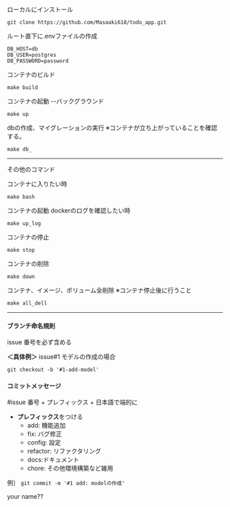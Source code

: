ローカルにインストール

```
git clone https://github.com/Masaaki618/todo_app.git
```

ルート直下に.envファイルの作成

```
DB_HOST=db
DB_USER=postgres
DB_PASSWORD=password
```

コンテナのビルド

```
make build
```

コンテナの起動 --バックグラウンド

```
make up
```

dbの作成、マイグレーションの実行
※コンテナが立ち上がっていることを確認する。

```
make db_
```

---

その他のコマンド

コンテナに入りたい時

```
make bash
```

コンテナの起動 dockerのログを確認したい時

```
make up_log
```

コンテナの停止

```
make stop
```

コンテナの削除

```
make down
```

コンテナ、イメージ、ボリューム全削除
※コンテナ停止後に行うこと

```
make all_dell
```

---

#### ブランチ命名規則

issue 番号を必ず含める

**＜具体例＞**
issue#1 モデルの作成の場合

`git checkout -b '#1-add-model'`

#### コミットメッセージ

#issue 番号 + プレフィックス + 日本語で端的に

- **プレフィックス**をつける
    - add: 機能追加
    - fix: バグ修正
    - config: 設定
    - refactor: リファクタリング
    - docs:ドキュメント
    - chore: その他環境構築など雑用

例）
`git commit -m '#1 add: modelの作成' `

your name??
